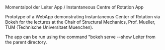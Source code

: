 Momentalpol der Leiter App / Instantaneous Centre of Rotation App

Prototype of a WebApp demonstrating Instantaneous Center of Rotation via Bokeh for the lectures at the Chair of Structural Mechanics, Prof. Mueller, TUM (Technische Universitaet Muenchen).

The app can be run using the command "bokeh serve --show Leiter from the parent directory.



